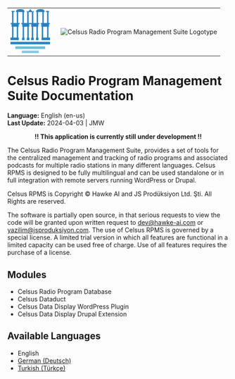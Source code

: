 <table style="border:none">
<body>
<tr>
    <td style="width:100px; valign: middle; margin-right: 1rem;"><img src="img/celsus-logo.svg" alt="Celsus Logo" style="height:100px; width:auto;"></td>
    <td style="valign-middle"><img src="img/celsus-suite-logotype-en.svg" alt="Celsus Radio Program Management Suite Logotype" style="height:90px;width:auto"></td></tr>
</body>
</table>

# Celsus Radio Program Management Suite Documentation

**Language:** English (en-us)  
**Last Update:** 2024-04-03 | JMW

<p style="text-align:center; font-weight: bold">!! This application is currently still under development !!</p>

The Celsus Radio Program Management Suite, provides a  set of tools for the centralized management and tracking of radio programs and associated podcasts for multiple radio stations in many different languages. Celsus RPMS is designed to be fully multilingual and can be used standalone or in full integration with remote servers running WordPress or Drupal.

Celsus RPMS is Copyright © Hawke AI and JS Prodüksiyon Ltd. Şti. All Rights are reserved. 

The software is partially open source, in that serious requests to view the code will be granted upon written request to dev@hawke-ai.com or yazilim@jsproduksiyon.com. The use of Celsus RPMS is governed by a special license. A limited trial version in which all features are functional in a limited capacity can be used free of charge. Use of all features requires the purchase of a license.

## Modules
- Celsus Radio Program Database
- Celsus Dataduct
- Celsus Data Display WordPress Plugin
- Celsus Data Display Drupal Extension

## Available Languages
- English
- [German (Deutsch)](README-de.md)
- [Turkish (Türkçe)](README-tr.md)
